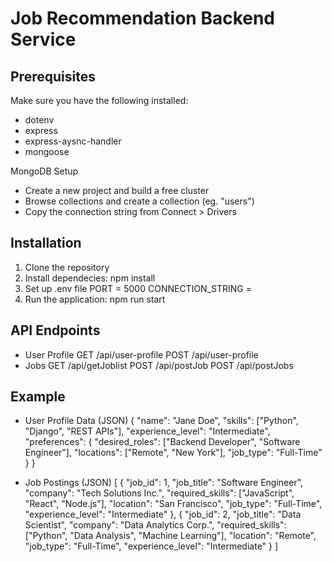 # Job Recommendation Backend Service

## Prerequisites

Make sure you have the following installed:

- dotenv
- express
- express-aysnc-handler
- mongoose

MongoDB Setup
- Create a new project and build a free cluster
- Browse collections and create a collection (eg. "users")
- Copy the connection string from Connect > Drivers

## Installation

1. Clone the repository
2. Install dependecies:
    npm install
3. Set up .env file
    PORT = 5000
    CONNECTION_STRING = <your MongoDB connection string>
4. Run the application:
    npm run start

## API Endpoints

- User Profile
    GET /api/user-profile
    POST /api/user-profile
- Jobs
    GET /api/getJoblist
    POST /api/postJob
    POST /api/postJobs

## Example

- User Profile Data (JSON)
{
  "name": "Jane Doe",
  "skills": ["Python", "Django", "REST APIs"],
  "experience_level": "Intermediate",
  "preferences": {
    "desired_roles": ["Backend Developer", "Software Engineer"],
    "locations": ["Remote", "New York"],
    "job_type": "Full-Time"
  }
}

- Job Postings (JSON)
[
  {
    "job_id": 1,
    "job_title": "Software Engineer",
    "company": "Tech Solutions Inc.",
    "required_skills": ["JavaScript", "React", "Node.js"],
    "location": "San Francisco",
    "job_type": "Full-Time",
    "experience_level": "Intermediate"
  },
  {
    "job_id": 2,
    "job_title": "Data Scientist",
    "company": "Data Analytics Corp.",
    "required_skills": ["Python", "Data Analysis", "Machine Learning"],
    "location": "Remote",
    "job_type": "Full-Time",
    "experience_level": "Intermediate"
  }
]
